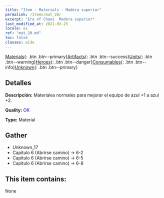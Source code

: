 ```yaml
---
title: "Item - Materials - Madera superior"
permalink: /Items/mat_20/
excerpt: "Era of Chaos  Madera superior"
last_modified_at: 2021-03-25
locale: es
ref: "mat_20.md"
toc: false
classes: wide
---
```

 [Materials](/es/Items/){: .btn .btn--primary}[Artifacts](/es/Items/Artifacts/){: .btn .btn--success}[Units](/es/Items/Units/){: .btn .btn--warning}[Heroes](/es/Items/Heroes/){: .btn .btn--danger}[Consumables](/es/Items/Consumables/){: .btn .btn--info}[Unknown](/es/Items/Unknown/){: .btn .btn--primary}

## Detalles
 **Descripción:** Materiales normales para mejorar el equipo de azul +1 a azul +2.

 **Quality:** <span style="color: #0000CD">OK</span>

 **Type:** Material

## Gather

*    Unknown_17 
*    Capítulo 6 (Abrirse camino) -> 6-2 
*    Capítulo 6 (Abrirse camino) -> 6-5 
*    Capítulo 6 (Abrirse camino) -> 6-8 

## This item contains:

  None

